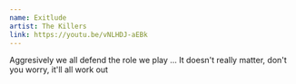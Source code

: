 ```yaml
---
name: Exitlude
artist: The Killers
link: https://youtu.be/vNLHDJ-aEBk
---
```


Aggresively we all defend the role we play
...
It doesn't really matter, don't you worry, it'll all work out
